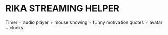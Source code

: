# RIKA STREAMING HELPER
 Timer + audio player + mouse showing + funny motivation quotes + avatar + clocks
